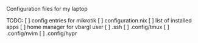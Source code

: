 Configuration files for my laptop

TODO:
[ ] config entries for mikrotik
[ ] configuration.nix
[ ] list of installed apps
  [ ] home manager for vbargl user
    [ ] .ssh
    [ ] .config/tmux
    [ ] .config/nvim
    [ ] .config/hypr
